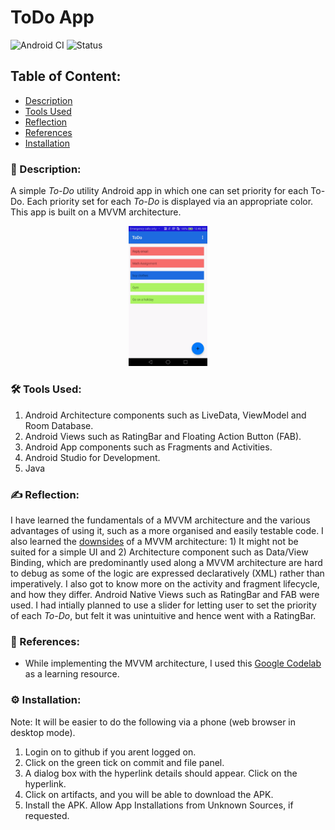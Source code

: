 # ToDo App
![Android CI](https://github.com/Kalaiz/ToDo/workflows/Android%20CI/badge.svg)
![Status](https://img.shields.io/badge/status-viewable-green)

## Table of Content:
- [Description](#-description)
- [Tools Used](#%EF%B8%8F-tools-used)
- [Reflection](#%EF%B8%8F-reflection)
- [References](#-references)
- [Installation](#%EF%B8%8F-installation)

### 📜 Description:
A simple _To-Do_ utility Android app in which one can set priority for each To-Do. Each priority set for each _To-Do_ is displayed via an appropriate color. This app is built on a MVVM architecture.

<p align="center">
<img src="/resources/App_Overview.gif" width="25%" height="25%" />
</p>

### 🛠️ Tools Used:
1) Android Architecture components such as LiveData, ViewModel and Room Database.
2) Android Views such as RatingBar and Floating Action Button (FAB).
3) Android App components such as Fragments and Activities.
4) Android Studio for Development.
5) Java 

### ✍️ Reflection:
I have learned the fundamentals of a MVVM architecture and the various advantages of using it, such as a more organised and easily testable code. I also learned the [downsides](https://stackoverflow.com/questions/883895/what-are-the-problems-of-the-mvvm-pattern) of a MVVM architecture: 1) It might not be suited for a simple UI and 2) Architecture component such as Data/View Binding, which are predominantly used along a MVVM architecture are hard to debug as some of the logic are expressed declaratively (XML) rather than imperatively. I also got to know more on the activity and fragment lifecycle, and how they differ. Android Native Views such as RatingBar and FAB were used. I had intially planned to use a slider for letting user to set the priority of each _To-Do_, but felt it was unintuitive and hence went with a RatingBar.

### 🔖 References:
- While implementing the MVVM architecture, I used this [ Google Codelab ](https://codelabs.developers.google.com/codelabs/android-training-livedata-viewmodel/index.html?index=..%2F..android-training#0) as a learning resource.

### ⚙️ Installation:
Note: It will be easier to do the following via a phone (web browser in desktop mode).   
1) Login on to github if you arent logged on.
2) Click on the green tick on commit and file panel.
3) A dialog box with the hyperlink details should appear. Click on the hyperlink.
4) Click on artifacts, and you will be able to download the APK.
5) Install the APK. Allow App Installations from Unknown Sources, if requested.


